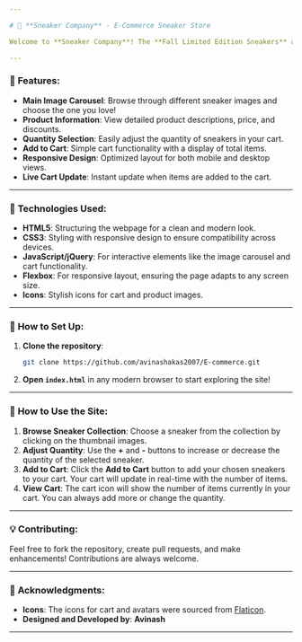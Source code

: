```yaml
---

# 👟 **Sneaker Company** - E-Commerce Sneaker Store

Welcome to **Sneaker Company**! The **Fall Limited Edition Sneakers** are here, offering the perfect blend of style, comfort, and durability. Explore our collection, add products to your cart, and enjoy a seamless online shopping experience. 🌟

---
```


### 🌟 **Features**:

- **Main Image Carousel**: Browse through different sneaker images and choose the one you love!
- **Product Information**: View detailed product descriptions, price, and discounts.
- **Quantity Selection**: Easily adjust the quantity of sneakers in your cart.
- **Add to Cart**: Simple cart functionality with a display of total items.
- **Responsive Design**: Optimized layout for both mobile and desktop views.
- **Live Cart Update**: Instant update when items are added to the cart.

---

### 🔧 **Technologies Used**:

- **HTML5**: Structuring the webpage for a clean and modern look.
- **CSS3**: Styling with responsive design to ensure compatibility across devices.
- **JavaScript/jQuery**: For interactive elements like the image carousel and cart functionality.
- **Flexbox**: For responsive layout, ensuring the page adapts to any screen size.
- **Icons**: Stylish icons for cart and product images.

---

### 🚀 **How to Set Up**:

1. **Clone the repository**:
    ```bash
    git clone https://github.com/avinashakas2007/E-commerce.git
    ```

2. **Open `index.html`** in any modern browser to start exploring the site!

---

### 🛒 **How to Use the Site**:

1. **Browse Sneaker Collection**: Choose a sneaker from the collection by clicking on the thumbnail images.
2. **Adjust Quantity**: Use the **+** and **-** buttons to increase or decrease the quantity of the selected sneaker.
3. **Add to Cart**: Click the **Add to Cart** button to add your chosen sneakers to your cart. Your cart will update in real-time with the number of items.
4. **View Cart**: The cart icon will show the number of items currently in your cart. You can always add more or change the quantity.

---

### 💡 **Contributing**:

Feel free to fork the repository, create pull requests, and make enhancements! Contributions are always welcome.

---


### 🎨 **Acknowledgments**:

- **Icons**: The icons for cart and avatars were sourced from [Flaticon](https://www.flaticon.com/).
- **Designed and Developed by**: **Avinash**

---
